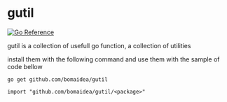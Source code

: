 # gutil

[![Go Reference](https://pkg.go.dev/badge/pkg.go.dev/bomaidea/gutil.svg)](https://pkg.go.dev/pkg.go.dev/bomaidea/gutil)

gutil is a collection of usefull go function, a collection of utilities

install them with the following command and use them with the sample of code bellow

```
go get github.com/bomaidea/gutil
```

```
import "github.com/bomaidea/gutil/<package>"
```
